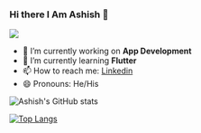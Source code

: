 ### Hi there I Am Ashish  👋
![](https://komarev.com/ghpvc/?username=Ashish-AI)
 
- 🔭 I’m currently working on **App Development** 
- 🌱 I’m currently learning **Flutter**
- 📫 How to reach me: [Linkedin](https://www.linkedin.com/in/ashish-chaubey-934b1b190/)
- 😄 Pronouns: He/His

<!-- <img src="https://github-readme-stats.vercel.app/api?username=Ashish-AI&&show_icons=true&title_color=ffffff&icon_color=bb2acf&text_color=daf7dc&bg_color=151515"> -->
<!-- ![Ashish's GitHub stats](https://github-readme-stats.vercel.app/api?username=Ashish-AI&show_icons=true&theme=radical&show_icons=true?count_private=true) -->
 ![Ashish's GitHub stats](https://github-readme-stats.vercel.app/api?username=Ashish-AI&show_icons=true&theme=synthwave)
 
 

[![Top Langs](https://github-readme-stats.vercel.app/api/top-langs/?username=Ashish-AI&layout=compact)](https://github.com/anuraghazra/github-readme-stats)



